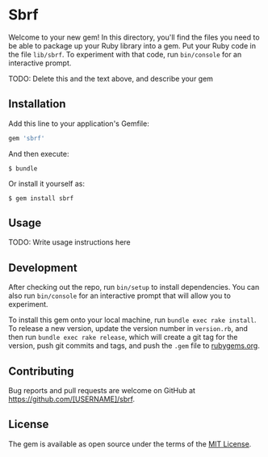 # Sbrf

Welcome to your new gem! In this directory, you'll find the files you need to be able to package up your Ruby library into a gem. Put your Ruby code in the file `lib/sbrf`. To experiment with that code, run `bin/console` for an interactive prompt.

TODO: Delete this and the text above, and describe your gem

## Installation

Add this line to your application's Gemfile:

```ruby
gem 'sbrf'
```

And then execute:

    $ bundle

Or install it yourself as:

    $ gem install sbrf

## Usage

TODO: Write usage instructions here

## Development

After checking out the repo, run `bin/setup` to install dependencies. You can also run `bin/console` for an interactive prompt that will allow you to experiment.

To install this gem onto your local machine, run `bundle exec rake install`. To release a new version, update the version number in `version.rb`, and then run `bundle exec rake release`, which will create a git tag for the version, push git commits and tags, and push the `.gem` file to [rubygems.org](https://rubygems.org).

## Contributing

Bug reports and pull requests are welcome on GitHub at https://github.com/[USERNAME]/sbrf.


## License

The gem is available as open source under the terms of the [MIT License](http://opensource.org/licenses/MIT).

